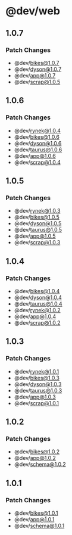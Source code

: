 # @dev/web

## 1.0.7

### Patch Changes

- @dev/bikes@1.0.7
- @dev/dyson@1.0.7
- @dev/app@1.0.7
- @dev/scrap@1.0.5

## 1.0.6

### Patch Changes

- @dev/rynek@1.0.4
- @dev/bikes@1.0.6
- @dev/dyson@1.0.6
- @dev/taurus@1.0.6
- @dev/app@1.0.6
- @dev/scrap@1.0.4

## 1.0.5

### Patch Changes

- @dev/rynek@1.0.3
- @dev/bikes@1.0.5
- @dev/dyson@1.0.5
- @dev/taurus@1.0.5
- @dev/app@1.0.5
- @dev/scrap@1.0.3

## 1.0.4

### Patch Changes

- @dev/bikes@1.0.4
- @dev/dyson@1.0.4
- @dev/taurus@1.0.4
- @dev/rynek@1.0.2
- @dev/app@1.0.4
- @dev/scrap@1.0.2

## 1.0.3

### Patch Changes

- @dev/rynek@1.0.1
- @dev/bikes@1.0.3
- @dev/dyson@1.0.3
- @dev/taurus@1.0.3
- @dev/app@1.0.3
- @dev/scrap@1.0.1

## 1.0.2

### Patch Changes

- @dev/bikes@1.0.2
- @dev/app@1.0.2
- @dev/schema@1.0.2

## 1.0.1

### Patch Changes

- @dev/bikes@1.0.1
- @dev/app@1.0.1
- @dev/schema@1.0.1
